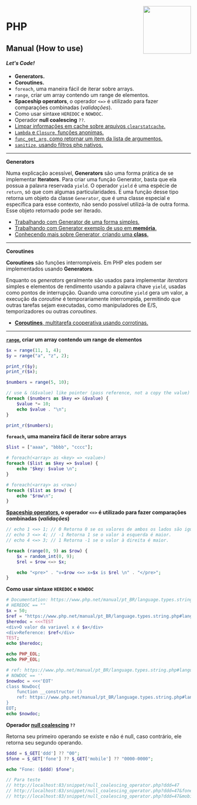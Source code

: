<img src="https://i.ibb.co/M6nBBb0/mascote.png" align="right" width="130">

# PHP

## Manual (How to use)

#### _Let's Code!_

- **Generators.**
- **Coroutines.**
- `foreach`, uma maneira fácil de iterar sobre arrays.
- `range`, criar um array contendo um range de elementos.
- **Spaceship operators**, o operador `<=>` é utilizado para fazer comparações combinadas (_validações_).
- Como usar sintaxe `HEREDOC` e `NOWDOC`.
- Operador **null coalescing** `??`.
- [Limpar informações em cache sobre arquivos `clearstatcache`.](./clearstatcache.php)
- [`Lambda` e `Closure`, funções anonimas.](./lambda_closure.php)
- [`func_get_arg`, como retornar um item da lista de argumentos.](./func_get_arg.php)
- [`sanitize`, usando filtros php nativos.](./sanitize.php)

---

**Generators**

Numa explicação acessível, **Generators** são uma forma prática de se implementar **Iterators**. Para criar uma função
Generator, basta que ela possua a palavra reservada `yield`. O operador `yield` é uma espécie de `return`, só que com
algumas particularidades. E uma função desse tipo retorna um objeto da classe `Generator`, que é uma classe especial e
específica para esse contexto, não sendo possível utilizá-la de outra forma. Esse objeto retornado pode ser iterado.

* [Trabalhando com Generator de uma forma simples.](../generators/generators_example.php)
* [Trabalhando com Generator exemplo de uso em **memória**.](../generators/generators_example_2.php)
* [Conhecendo mais sobre Generator, criando uma <b>class</b>.](../generators/Generators.php)

---

**Coroutines**

**Coroutines** são funções interrompíveis. Em PHP eles podem ser implementados usando **Generators**.

Enquanto os _generators_ geralmente são usados para implementar _iterators_ simples e elementos de rendimento usando a
palavra chave `yield`, usadas como pontos de interrupção. Quando uma coroutine `yield` gera um valor, a execução da
_coroutine_ é temporariamente interrompida, permitindo que outras tarefas sejam executadas, como manipuladores de E/S,
temporizadores ou outras _coroutines_.

* [<b>Coroutines</b>, multitarefa cooperativa usando corrotinas.](../coroutine)

---

**[`range`](https://www.php.net/manual/en/function.range.php), criar um array contendo um range de elementos**

```PHP
$x = range(11, 1, 4);
$y = range("a", "z", 2);

print_r($y);
print_r($x);

$numbers = range(5, 10);

// use & (&$value) like pointer (pass reference, not a copy the value)
foreach ($numbers as $key => &$value) {
    $value *= 10;
    echo $value . "\n";
}

print_r($numbers);
```

**`foreach`, uma maneira fácil de iterar sobre arrays**

```PHP
$list = ["aaaa", "bbbb", "cccc"];

# foreach(<array> as <key> => <value>)
foreach ($list as $key => $value) {
    echo "$key: $value \n";
}

# foreach(<array> as <row>)
foreach ($list as $row) {
    echo "$row\n";
}
```

**[Spaceship operators](https://www.php.net/manual/en/language.operators.comparison.php), o operador `<=>` é utilizado
para fazer comparações combinadas (_validações_)**

```PHP 
// echo 1 <=> 1; // 0 Retorna 0 se os valores de ambos os lados são iguais
// echo 3 <=> 4; // -1 Retorna 1 se o valor à esquerda é maior.
// echo 4 <=> 3; // 1 Retorna -1 se o valor à direita é maior.

foreach (range(0, 9) as $row) {
    $x = random_int(0, 9);
    $rel = $row <=> $x;

    echo "<pre>" . "v=$row <=> x=$x is $rel \n" . "</pre>";
}
```

**Como usar sintaxe `HEREDOC` e `NOWDOC`**

```PHP
# Documentation: https://www.php.net/manual/pt_BR/language.types.string.php#language.types.string.syntax.heredoc
# HEREDOC == ""
$x = 50;
$ref = "https://www.php.net/manual/pt_BR/language.types.string.php#language.types.string.syntax.heredoc";
$heredoc = <<<TEST
<div>O valor da variavel x é $x</div>
<div>Reference: $ref</div>
TEST;
echo $heredoc;

echo PHP_EOL;
echo PHP_EOL;

# ref: https://www.php.net/manual/pt_BR/language.types.string.php#language.types.string.syntax.nowdoc
# NOWDOC == ''
$nowdoc = <<<'EOT'
class NowDoc{
    function __constructor ()
    ref: https://www.php.net/manual/pt_BR/language.types.string.php#language.types.string.syntax.nowdoc
}
EOT;
echo $nowdoc;
```

**Operador [null coalescing](https://www.php.net/manual/en/migration70.new-features.php) `??`**

Retorna seu primeiro operando se existe e não é null, caso contrário, ele retorna seu segundo operando.

```PHP 
$ddd = $_GET['ddd'] ?? "00";
$fone = $_GET['fone'] ?? $_GET['mobile'] ?? "0000-0000";

echo "Fone: ($ddd) $fone";

// Para teste
// http://localhost:83/snippet/null_coalescing_operator.php?ddd=47
// http://localhost:83/snippet/null_coalescing_operator.php?ddd=47&fone=1234-5678
// http://localhost:83/snippet/null_coalescing_operator.php?ddd=47&mobile=1234-5678
```